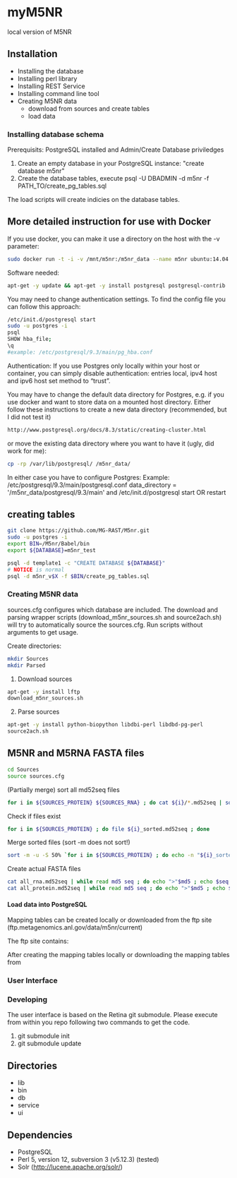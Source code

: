 myM5NR
======

local version of M5NR

Installation
------------

- Installing the database
- Installing perl library
- Installing REST Service
- Installing command line tool
- Creating M5NR data 
  - download from sources and create tables
  - load data

### Installing database schema

Prerequisits: PostgreSQL installed and Admin/Create Database priviledges 

1. Create an empty database in your PostgreSQL instance: "create database m5nr"
2. Create the database tables, execute psql -U DBADMIN -d m5nr -f PATH_TO/create_pg_tables.sql

The load scripts will create indicies on the database tables.

## More detailed instruction for use with Docker

If you use docker, you can make it use a directory on the host with the -v parameter:
```bash
sudo docker run -t -i -v /mnt/m5nr:/m5nr_data --name m5nr ubuntu:14.04
```
Software needed:
```bash
apt-get -y update && apt-get -y install postgresql postgresql-contrib 
```

You may need to change authentication settings. To find the config file you can follow this approach:

```bash
/etc/init.d/postgresql start
sudo -u postgres -i
psql
SHOW hba_file;
\q
#example: /etc/postgresql/9.3/main/pg_hba.conf
```

Authentication: If you use Postgres only locally within your host or container, you can simply disable authentication: entries local, ipv4 host and ipv6 host set method to “trust”.

You may have to change the default data directory for Postgres, e.g. if you use docker and want to store data on a mounted host directory. Either follow these instructions to create  a new data directory (recommended, but I did not test it)
```bash
http://www.postgresql.org/docs/8.3/static/creating-cluster.html
```
or move the existing data directory where you want to have it (ugly, did work for me):
```bash
cp -rp /var/lib/postgresql/ /m5nr_data/
```

In either case you have to configure Postgres:
Example: /etc/postgresql/9.3/main/postgresql.conf
data_directory = '/m5nr_data/postgresql/9.3/main'
and
/etc/init.d/postgresql start OR restart

## creating tables
```bash
git clone https://github.com/MG-RAST/M5nr.git
sudo -u postgres -i
export BIN=/M5nr/Babel/bin 
export ${DATABASE}=m5nr_test

psql -d template1 -c "CREATE DATABASE ${DATABASE}"
# NOTICE is normal
psql -d m5nr_v$X -f $BIN/create_pg_tables.sql
```

### Creating M5NR data

sources.cfg configures which database are included. The download and parsing wrapper scripts (download_m5nr_sources.sh and source2ach.sh) will try to automatically source the sources.cfg. Run scripts without arguments to get usage.

Create directories:

```bash
mkdir Sources
mkdir Parsed
```

1. Download sources
```bash
apt-get -y install lftp
download_m5nr_sources.sh
```

2. Parse sources
```bash
apt-get -y install python-biopython libdbi-perl libdbd-pg-perl
source2ach.sh
```

## M5NR and M5RNA FASTA files
```bash
cd Sources
source sources.cfg
```

(Partially merge) sort all md52seq files
```bash
for i in ${SOURCES_PROTEIN} ${SOURCES_RNA} ; do cat ${i}/*.md52seq | sort -S 50% -u > ${i}_sorted.md52seq_part && mv ${i}_sorted.md52seq_part ${i}_sorted.md52seq ; done (warning: exclude CAZy ! it has no .md52seq file, or use empty file ?)
```

Check if files exist
```bash
for i in ${SOURCES_PROTEIN} ; do file ${i}_sorted.md52seq ; done
```

Merge sorted files (sort -m does not sort!)
```bash
sort -m -u -S 50% `for i in ${SOURCES_PROTEIN} ; do echo -n "${i}_sorted.md52seq " ; done` -o all_protein.md52seq
```

Create actual FASTA files
```bash
cat all_rna.md52seq | while read md5 seq ; do echo ">"$md5 ; echo $seq ; done > m5rna.fasta
cat all_protein.md52seq | while read md5 seq ; do echo ">"$md5 ; echo $seq ; done > m5nr.fasta
```


#### Load data into PostgreSQL

Mapping tables can be created locally or downloaded from the ftp site (ftp.metagenomics.anl.gov/data/m5nr/current)

The ftp site contains:

After creating the mapping tables locally or downloading the mapping tables from


### User Interface

### Developing
The user interface is based on the Retina git submodule. Please execute from within you repo following two commands to get the code.
1. git submodule init
2. git submodule update

Directories
-----------

- lib
- bin
- db
- service
- ui

Dependencies
------------

- PostgreSQL
- Perl 5, version 12, subversion 3 (v5.12.3) (tested)
- Solr (http://lucene.apache.org/solr/)
